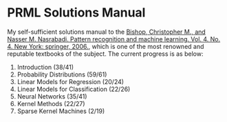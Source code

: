 # PRML Solutions Manual

My self-sufficient solutions manual to the [Bishop, Christopher M., and Nasser M. Nasrabadi. Pattern recognition and machine learning. Vol. 4. No. 4. New York: springer, 2006.](chrome-extension://efaidnbmnnnibpcajpcglclefindmkaj/https://www.microsoft.com/en-us/research/wp-content/uploads/2006/01/Bishop-Pattern-Recognition-and-Machine-Learning-2006.pdf), which is one of the most renowned and reputable textbooks of the subject. 
The current progress is as below:

1. Introduction (38/41)
2. Probability Distributions (59/61)
3. Linear Models for Regression (20/24)
4. Linear Models for Classification (22/26)
5. Neural Networks (35/41)
6. Kernel Methods (22/27)
7. Sparse Kernel Machines (2/19)
